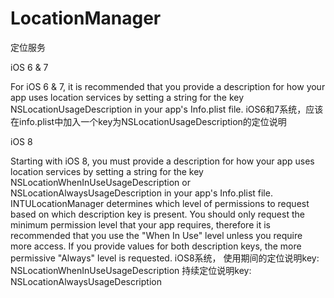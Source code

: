 # LocationManager
定位服务

iOS 6 & 7

For iOS 6 & 7, it is recommended that you provide a description for how your app uses location services by setting a string for the key NSLocationUsageDescription in your app's Info.plist file.
iOS6和7系统，应该在info.plist中加入一个key为NSLocationUsageDescription的定位说明



iOS 8

Starting with iOS 8, you must provide a description for how your app uses location services by setting a string for the key NSLocationWhenInUseUsageDescription or NSLocationAlwaysUsageDescription in your app's Info.plist file. INTULocationManager determines which level of permissions to request based on which description key is present. You should only request the minimum permission level that your app requires, therefore it is recommended that you use the "When In Use" level unless you require more access. If you provide values for both description keys, the more permissive "Always" level is requested.
iOS8系统， 使用期间的定位说明key: NSLocationWhenInUseUsageDescription
持续定位说明key: NSLocationAlwaysUsageDescription